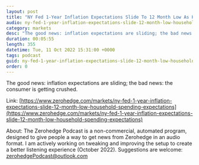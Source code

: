 ```yaml
---
layout: post
title: "NY Fed 1-Year Inflation Expectations Slide To 12 Month Low As Household Spending Expectations Crater Most On Record"
audio: ny-fed-1-year-inflation-expectations-slide-12-month-low-household-spending-expectations-0
category: markets
desc: "The good news: inflation expectations are sliding; the bad news: the consumer is getting crushed."
duration: 00:05:55
length: 355
datetime: Tue, 11 Oct 2022 15:31:00 +0000
tags: podcast
guid: ny-fed-1-year-inflation-expectations-slide-12-month-low-household-spending-expectations-0
order: 0
---
```

The good news: inflation expectations are sliding; the bad news: the consumer is getting crushed.

Link: [https://www.zerohedge.com/markets/ny-fed-1-year-inflation-expectations-slide-12-month-low-household-spending-expectations](https://www.zerohedge.com/markets/ny-fed-1-year-inflation-expectations-slide-12-month-low-household-spending-expectations)

About: The Zerohedge Podcast is a non-commercial, automated program, designed to give people a way to get news from Zerohedge in an audio format.  I am actively working on tweaking and improving the setup to create a better listening experience (October 2022).  Suggestions are welcome: [zerohedgePodcast@outlook.com](mailto:zerohedgePodcast@outlook.com)